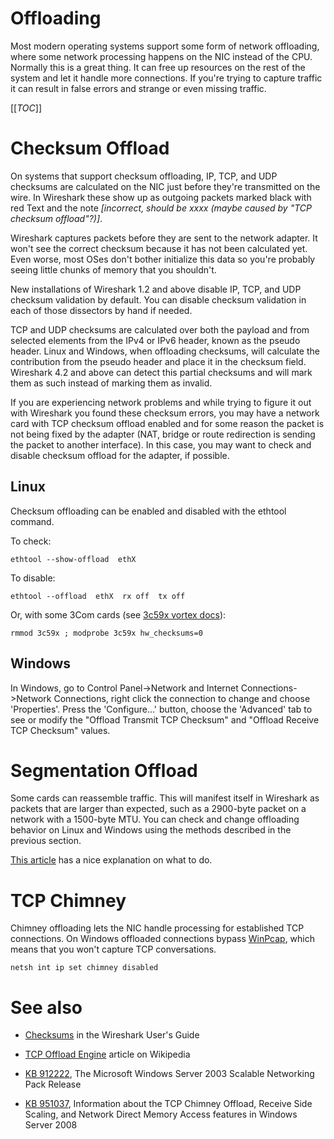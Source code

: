 # Offloading

Most modern operating systems support some form of network offloading, where some network processing happens on the NIC instead of the CPU. Normally this is a great thing. It can free up resources on the rest of the system and let it handle more connections. If you're trying to capture traffic it can result in false errors and strange or even missing traffic.

[[_TOC_]]

# Checksum Offload

On systems that support checksum offloading, IP, TCP, and UDP checksums are calculated on the NIC just before they're transmitted on the wire. In Wireshark these show up as outgoing packets marked black with red Text and the note *\[incorrect, should be xxxx (maybe caused by "TCP checksum offload"?)\]*.

Wireshark captures packets before they are sent to the network adapter. It won't see the correct checksum because it has not been calculated yet. Even worse, most OSes don't bother initialize this data so you're probably seeing little chunks of memory that you shouldn't.

New installations of Wireshark 1.2 and above disable IP, TCP, and UDP checksum validation by default. You can disable checksum validation in each of those dissectors by hand if needed.

TCP and UDP checksums are calculated over both the payload and from selected elements from the IPv4 or IPv6 header, known as the pseudo header. Linux and Windows, when offloading checksums, will calculate the contribution from the pseudo header and place it in the checksum field. Wireshark 4.2 and above can detect this partial checksums and will mark them as such instead of marking them as invalid.

If you are experiencing network problems and while trying to figure it out with Wireshark you found these checksum errors, you may have a network card with TCP checksum offload enabled and for some reason the packet is not being fixed by the adapter (NAT, bridge or route redirection is sending the packet to another interface). In this case, you may want to check and disable checksum offload for the adapter, if possible.

## Linux

Checksum offloading can be enabled and disabled with the ethtool command.

To check:

    ethtool --show-offload  ethX

To disable:

    ethtool --offload  ethX  rx off  tx off

Or, with some 3Com cards (see [3c59x vortex docs](http://git.kernel.org/?p=linux/kernel/git/torvalds/linux-2.6.git;a=blob;f=Documentation/networking/vortex.txt;h=6356d3faed365634bbbe85172b28abdf472c600b;hb=HEAD#l186)):

    rmmod 3c59x ; modprobe 3c59x hw_checksums=0

## Windows

In Windows, go to Control Panel-\>Network and Internet Connections-\>Network Connections, right click the connection to change and choose 'Properties'. Press the 'Configure...' button, choose the 'Advanced' tab to see or modify the "Offload Transmit TCP Checksum" and "Offload Receive TCP Checksum" values.

# Segmentation Offload

Some cards can reassemble traffic. This will manifest itself in Wireshark as packets that are larger than expected, such as a 2900-byte packet on a network with a 1500-byte MTU. You can check and change offloading behavior on Linux and Windows using the methods described in the previous section.

[This article](http://securityonion.blogspot.co.uk/2011/10/when-is-full-packet-capture-not-full.html) has a nice explanation on what to do.

# TCP Chimney

Chimney offloading lets the NIC handle processing for established TCP connections. On Windows offloaded connections bypass [WinPcap](/WinPcap), which means that you won't capture TCP conversations.

    netsh int ip set chimney disabled

# See also

  - [Checksums](http://www.wireshark.org/docs/wsug_html_chunked/ChAdvChecksums.html) in the Wireshark User's Guide

  - [TCP Offload Engine](http://en.wikipedia.org/wiki/TCP_Offload_Engine) article on Wikipedia

  - [KB 912222](http://support.microsoft.com/kb/912222), The Microsoft Windows Server 2003 Scalable Networking Pack Release

  - [KB 951037](http://support.microsoft.com/kb/951037), Information about the TCP Chimney Offload, Receive Side Scaling, and Network Direct Memory Access features in Windows Server 2008

